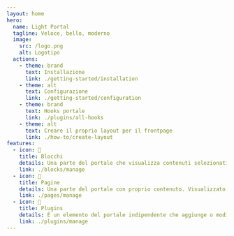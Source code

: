 ```yaml
---
layout: home
hero:
  name: Light Portal
  tagline: Veloce, bello, moderno
  image:
    src: /logo.png
    alt: Logotipo
  actions:
    - theme: brand
      text: Installazione
      link: ./getting-started/installation
    - theme: alt
      text: Configurazione
      link: ./getting-started/configuration
    - theme: brand
      text: Hooks portale
      link: ./plugins/all-hooks
    - theme: alt
      text: Creare il proprio layout per il frontpage
      link: ./how-to/create-layout
features:
  - icon: 🧊
    title: Blocchi
    details: Una parte del portale che visualizza contenuti selezionati all'interno della struttura. Posizionati su uno dei sei pannelli.
    link: ./blocks/manage
  - icon: 📰
    title: Pagine
    details: Una parte del portale con proprio contenuto. Visualizzato come una parte separata del forum, con un proprio URL.
    link: ./pages/manage
  - icon: 🧩
    title: Plugins
    details: È un elemento del portale indipendente che aggiunge o modifica alcune funzionalità.
    link: ./plugins/manage
---
```

